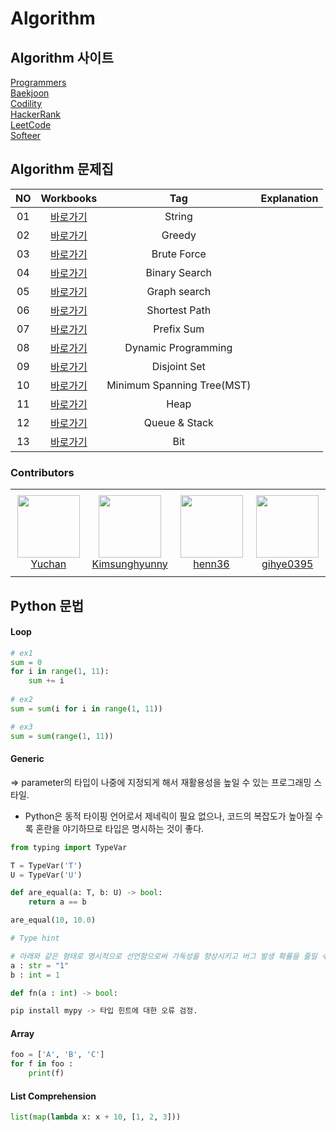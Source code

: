 # Algorithm 

## Algorithm 사이트
[Programmers](https://programmers.co.kr/learn/challenges) <br/>
[Baekjoon](https://www.acmicpc.net/) <br/>
[Codility](https://app.codility.com/programmers/lessons/1-iterations/) <br/>
[HackerRank](https://www.hackerrank.com/) <br/>
[LeetCode](https://leetcode.com/) <br/>
[Softeer](https://softeer.ai/) <br/>

## Algorithm 문제집
|<center>NO|<center>Workbooks|<center>Tag|<center>Explanation|
|:---:|:---:|:---:|:---:|
|01|[<center>바로가기](https://github.com/yuchan509/Algorithm/tree/main/String)|String||
|02|[<center>바로가기](https://github.com/yuchan509/Algorithm/tree/main/Greedy)|Greedy||
|03|[<center>바로가기](https://github.com/yuchan509/Algorithm/tree/main/Brute%20Force)|Brute Force||
|04|[<center>바로가기](https://github.com/yuchan509/Algorithm/tree/main/Binary%20Search)|Binary Search||
|05|[<center>바로가기](https://github.com/yuchan509/Algorithm/tree/main/Graph%20Search)|Graph search||
|06|[<center>바로가기](https://github.com/yuchan509/Algorithm/tree/main/Shortest%20Path)|Shortest Path||
|07|[<center>바로가기](https://github.com/yuchan509/Algorithm/tree/main/Prefix%20Sum)|Prefix Sum||
|08|[<center>바로가기](https://github.com/yuchan509/Algorithm/tree/main/Dynamic%20Programming)|Dynamic Programming||
|09|[<center>바로가기](https://github.com/yuchan509/Algorithm/tree/main/Disjoint%20Set)|Disjoint Set||
|10|[<center>바로가기](https://github.com/yuchan509/Algorithm/tree/main/Minimum%20Spanning%20Tree(MST))|Minimum Spanning Tree(MST)||
|11|[<center>바로가기](https://github.com/yuchan509/Algorithm/tree/main/Heap)|Heap||
|12|[<center>바로가기](https://github.com/yuchan509/Algorithm/tree/main/Queue%20&%20Stack)|Queue & Stack||
|13|[<center>바로가기](https://github.com/yuchan509/Algorithm/tree/main/Queue%20&%20Stack)|Bit||

### Contributors


<table>
    <tr height="140px">
        <td align="center" width="130px">
            <a href="https://github.com/yuchan509"><img height="100px" width="100px" src="https://avatars.githubusercontent.com/u/75283773?v=4"/></a>
            <br />
            <a href="https://github.com/yuchan509">Yuchan</a>
        </td>
        <td align="center" width="130px">
            <a href="https://github.com/Kimsunghyunny"><img height="100px" width="100px" src="https://avatars.githubusercontent.com/u/22141977?v=4"/></a>
            <br />
            <a href="https://github.com/Kimsunghyunny">Kimsunghyunny</a>
        </td>
        <td align="center" width="130px">
            <a href="https://github.com/henn36"><img height="100px" width="100px" src="https://avatars.githubusercontent.com/u/50240552?v=4"/></a>
            <br />
            <a href="https://github.com/henn36">henn36</a>
        </td>
        <td align="center" width="130px">
            <a href="https://github.com/gihye0395"><img height="100px" width="100px" src="https://avatars.githubusercontent.com/u/38374463?v=4"/></a>
            <br />
            <a href="https://github.com/gihye0395">gihye0395</a>
        </td>
    </tr>
</table>
    
    
## Python 문법

#### Loop
```python
# ex1
sum = 0 
for i in range(1, 11):
    sum += i
    
# ex2
sum = sum(i for i in range(1, 11))

# ex3
sum = sum(range(1, 11))    
```

#### Generic
=> parameter의 타입이 나중에 지정되게 해서 재활용성을 높일 수 있는 프로그래밍 스타일.
* Python은 동적 타이핑 언어로서 제네릭이 필요 없으나, 코드의 복잡도가 높아질 수록 혼란을 야기하므로 타입은 명시하는 것이 좋다.

```python
from typing import TypeVar

T = TypeVar('T')
U = TypeVar('U')

def are_equal(a: T, b: U) -> bool:
    return a == b

are_equal(10, 10.0)

# Type hint

# 아래와 같은 형태로 명시적으로 선언함으로써 가독성을 향상시키고 버그 발생 확률을 줄일 수 있다. 단, version 3.5부터 사용이 가능.
a : str = "1"
b : int = 1

def fn(a : int) -> bool:

pip install mypy -> 타입 힌트에 대한 오류 검정.
```

#### Array
```python
foo = ['A', 'B', 'C']
for f in foo :
    print(f)
```


#### List Comprehension
```python
list(map(lambda x: x + 10, [1, 2, 3]))


```



